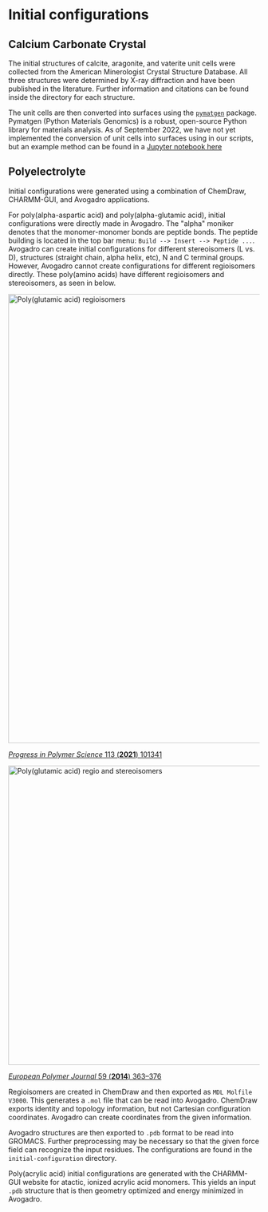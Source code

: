 # Initial configurations

## Calcium Carbonate Crystal

The initial structures of calcite, aragonite, and vaterite unit cells were collected from the American Minerologist Crystal Structure Database.
All three structures were determined by X-ray diffraction and have been published in the literature.
Further information and citations can be found inside the directory for each structure.

The unit cells are then converted into surfaces using the [`pymatgen`](https://pymatgen.org/) package.
Pymatgen (Python Materials Genomics) is a robust, open-source Python library for materials analysis.
As of September 2022, we have not yet implemented the conversion of unit cells into surfaces using in our scripts, but an example method can be found in a [Jupyter notebook here](calcium-carbonate-crystal/python/surface.ipynb)

## Polyelectrolyte

Initial configurations were generated using a combination of ChemDraw, CHARMM-GUI, and Avogadro applications.

For poly(alpha-aspartic acid) and poly(alpha-glutamic acid), initial configurations were directly made in Avogadro.
The "alpha" moniker denotes that the monomer-monomer bonds are peptide bonds.
The peptide building is located in the top bar menu: `Build --> Insert --> Peptide ...`.
Avogadro can create initial configurations for different stereoisomers (L vs. D), structures (straight chain, alpha helix, etc), N and C terminal groups.
However, Avogadro cannot create configurations for different regioisomers directly.
These poly(amino acids) have different regioisomers and stereoisomers, as seen in below.

<img src="pictures/poly-glutamic-acid-regioisomers.png" alt="Poly(glutamic acid) regioisomers" style="width:900px;"/>

[_Progress in Polymer Science_ 113 (**2021**) 101341](https://doi.org/10.1016/j.progpolymsci.2020.101341)

<img src="pictures/poly-aspartic-acid-regio-steroisomers.png" alt="Poly(glutamic acid) regio and stereoisomers" style="width:600px;"/>

[_European Polymer Journal_ 59 (**2014**) 363–376](https://doi.org/10.1016/j.eurpolymj.2014.07.043)

Regioisomers are created in ChemDraw and then exported as `MDL Molfile V3000`.
This generates a `.mol` file that can be read into Avogadro.
ChemDraw exports identity and topology information, but not Cartesian configuration coordinates.
Avogadro can create coordinates from the given information.

Avogadro structures are then exported to `.pdb` format to be read into GROMACS.
Further preprocessing may be necessary so that the given force field can recognize the input residues.
The configurations are found in the `initial-configuration` directory.

Poly(acrylic acid) initial configurations are generated with the CHARMM-GUI website for atactic, ionized acrylic acid monomers.
This yields an input `.pdb` structure that is then geometry optimized and energy minimized in Avogadro.
